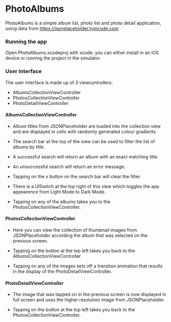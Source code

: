 # PhotoAlbums

PhotoAlbums is a simple album list, photo list and photo detail application, using data from https://jsonplaceholder.typicode.com

### Running the app

Open PhotoAlbums.xcodeproj with xcode. you can either install in an iOS device or running the project in the simulator.

### User Interface

The user interface is made up of 3 viewcontrollers:

- AlbumsCollectionViewController
- PhotosCollectionViewController
- PhotoDetailViewController

#### AlbumsCollectionViewController

- Album titles from JSONPlaceholder are loaded into the collection view and are displayed in cells with randomly generated colour gradients

- The search bar at the top of the view can be used to filter the list of albums by title.

- A successful search will return an album with an exact matching title.

- An unsuccessful search will return an error message.

- Tapping on the x button on the search bar will clear the filter.

- There is a UISwitch at the top right of this view which toggles the app appearence from Light Mode to Dark Mode.

- Tapping on any of the albums takes you to the PhotosCollectionViewController.

#### PhotosCollectionViewController

- Here you can view the collection of thumbnail images from JSONPlaceholder according the album that was selected on the previous screen.

- Tapping on the button at the top left takes you back to the AlbumsCollectionViewController

- Tapping on any of the images sets off a transtion animation that results in the display of the PhotoDetailViewController.

#### PhotoDetailViewController

- The image that was tapped on in the previous screen is now displayed in full screen and uses the higher resolution image from JSONPlaceholder.

- Tapping on the button at the top left takes you back to the PhotosCollectionViewController.
